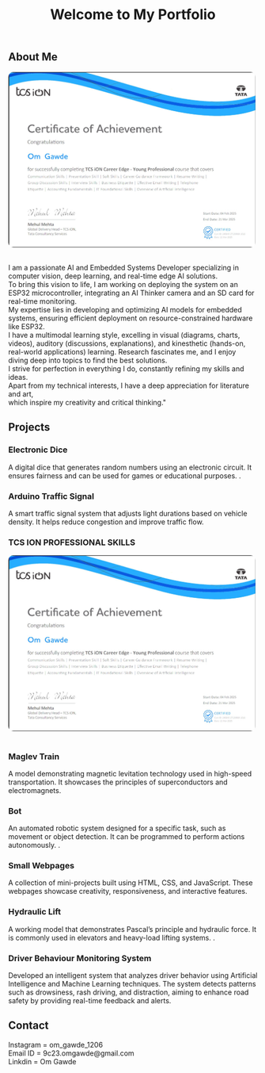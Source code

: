 <html lang="en">

<head>
    <meta charset="UTF-8">
    <meta name="viewport" content="width=device-width, initial-scale=1.0">
    <title>My Portfolio</title>
    <link rel="stylesheet" href="about.css">
</head>

<body>
    <header>
        <h1>Welcome to My Portfolio</h1>        
    </header>
<section id="about">
        <h2>About Me</h2>
  <img src="E-Portfolio Properties 26_04_2025 12_10_35 AM.jpg" alt="My Photo"
            style="width: 500px; border-radius: 10px; margin-bottom: 15px;">
        <p>I am a passionate AI and Embedded Systems Developer specializing in computer vision, deep learning, and real-time edge AI solutions.<br>
            To bring this vision to life, I am working on deploying the system on an ESP32 microcontroller, integrating an AI Thinker camera and an SD card for real-time monitoring.<br> 
            My expertise lies in developing and optimizing AI models for embedded systems, ensuring efficient deployment on resource-constrained hardware like ESP32.<br>
            I have a multimodal learning style, excelling in visual (diagrams, charts, videos), auditory (discussions, explanations), and kinesthetic (hands-on, real-world applications) learning.
            Research
            fascinates me, and I enjoy diving deep into topics to find the best solutions.<br> I strive for perfection
            in everything I do, constantly refining my skills and ideas.<br> Apart from my technical interests, I have a
            deep appreciation for literature and art,<br> which inspire my creativity and critical thinking."
        </p>
    </section>
    <script src="script.js"></script>
</body>
<head>
    <meta charset="UTF-8">
    <meta name="viewport" content="width=device-width, initial-scale=1.0">
    <title>My Portfolio</title>
    <link rel="stylesheet" href="projects.css">
</head>

<body>

 <section id="projects">
        <h2>Projects</h2>
        <div class="project">
            <h3>Electronic Dice
            </h3>
            <p>A digital dice that generates random numbers using an electronic circuit. It ensures fairness and can be
                used for games or educational purposes.
                .</p>
        </div>
        <div class="project">
            <h3>Arduino Traffic Signal </h3>
            <p>A smart traffic signal system that adjusts light durations based on vehicle density. It helps reduce
                congestion and improve traffic flow.
            </p>
        </div>
        <div class="project">
            <h3> TCS ION PROFESSIONAL SKILLS </h3>
            <img src="E-Portfolio Properties 26_04_2025 12_10_35 AM.jpg" alt="My Photo"
            style="width: 500px; border-radius: 10px; margin-bottom: 15px;">
        </div>
        <div class="project">
            <h3> Maglev Train </h3>
            <p>A model demonstrating magnetic levitation technology used in high-speed transportation. It showcases the
                principles of superconductors and electromagnets.
            </p>
        </div>
        <div class="project">
            <h3>Bot </h3>
            <p>An automated robotic system designed for a specific task, such as movement or object detection. It can be
                programmed to perform actions autonomously.
                .</p>
        </div>
        <div class="project">
            <h3> Small Webpages </h3>
            <p>A collection of mini-projects built using HTML, CSS, and JavaScript. These webpages showcase creativity,
                responsiveness, and interactive features.
            </p>
        </div>
        <div class="project">
            <h3> Hydraulic Lift </h3>
            <p>A working model that demonstrates Pascal’s principle and hydraulic force. It is commonly used in
                elevators and heavy-load lifting systems.
                .</p>
        </div>
        <div class="project">
            <h3>Driver Behaviour Monitoring System</h3>
            <p>Developed an intelligent system that analyzes driver behavior using Artificial Intelligence and Machine Learning techniques. The system detects patterns such as drowsiness, rash driving, and distraction, aiming to enhance road safety by providing real-time feedback and alerts.</p>
        </div>

  <section id="contact">
    <h2>Contact</h2>
    <p>Instagram = om_gawde_1206<br>
      Email ID = 9c23.omgawde@gmail.com <br>
      Linkdin = Om Gawde</p>
  </section>

  <script src="script.js"></script>
   </section>
</body>
</html>
